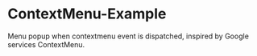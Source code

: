 # ContextMenu-Example


Menu popup when contextmenu event is dispatched, inspired by Google services ContextMenu.

